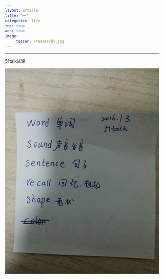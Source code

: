 ```yaml
---
layout: article
title: "一"
categories: life
toc: true
ads: true
image:
     teaser: /teaser/bk.jpg
---
```


---

51talk试课

![1](https://github.com/storage201602/storage201602/blob/master/chendong2016/_posts/life/2016-02-04-1551life.md/0203_35.jpg?raw=true)